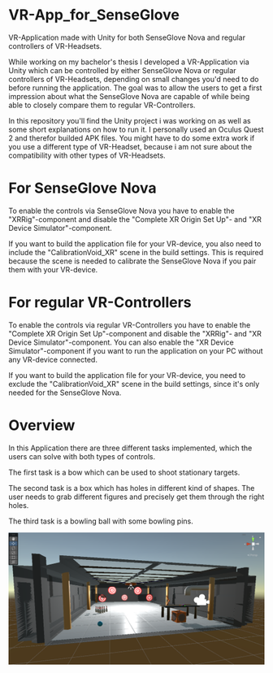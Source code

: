 # VR-App_for_SenseGlove
VR-Application made with Unity for both SenseGlove Nova and regular controllers of VR-Headsets.

While working on my bachelor's thesis I developed a VR-Application via Unity which can be controlled by either SenseGlove Nova or regular controllers of VR-Headsets, depending on small changes you'd need to do before running the application. The goal was to allow the users to get a first impression about what the SenseGlove Nova are capable of while being able to closely compare them to regular VR-Controllers.

In this repository you'll find the Unity project i was working on as well as some short explanations on how to run it. I personally used an Oculus Quest 2 and therefor builded APK files. You might have to do some extra work if you use a different type of VR-Headset, because i am not sure about the compatibility with other types of VR-Headsets.

# For SenseGlove Nova

To enable the controls via SenseGlove Nova you have to enable the "XRRig"-component and disable the "Complete XR Origin Set Up"- and "XR Device Simulator"-component. 

If you want to build the application file for your VR-device, you also need to include the "CalibrationVoid_XR" scene in the build settings. This is required because the scene is needed to calibrate the SenseGlove Nova if you pair them with your VR-device. 

# For regular VR-Controllers

To enable the controls via regular VR-Controllers you have to enable the "Complete XR Origin Set Up"-component and disable the "XRRig"- and "XR Device Simulator"-component. You can also enable the "XR Device Simulator"-component if you want to run the application on your PC without any VR-device connected.

If you want to build the application file for your VR-device, you need to exclude the "CalibrationVoid_XR" scene in the build settings, since it's only needed for the SenseGlove Nova.

# Overview

In this Application there are three different tasks implemented, which the users can solve with both types of controls.

The first task is a bow which can be used to shoot stationary targets.

The second task is a box which has holes in different kind of shapes. The user needs to grab different figures and precisely get them through the right holes.

The third task is a bowling ball with some bowling pins.

![alt text](https://github.com/KaySchmelzer/VR-App_for_SenseGlove/blob/master/image17.png?raw=true)
